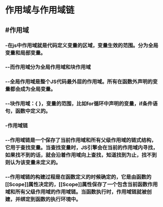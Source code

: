# 作用域与作用域链

## #作用域

### 	-在js中作用域就是代码定义变量的区域，变量生效的范围。分为全局变量和局部变量。

### 			--而作用域分为全局作用域和块作用域

### 		--全局作用域是整个JS代码最外层的作用域。所有在函数外声明的变量都会成为全局变量。

###     --块作用域：{ }，变量的范围，比如for循环中声明的变量，if条件语句，函数中定义的。

### -作用域链

### 	--作用域链是一个保存了当前作用域和所有父级作用域的链式结构，它用于查找变量。当查找变量时，JS引擎会在当前的作用域内寻找，如果找不到的话，就会沿着作用域向上查找，知道找到为止，找不到则认为该变量未定义的。

### --作用域链的构建过程是在函数定义的时候确定的，它是由函数的[[Scope]]属性决定的，[[Scope]]属性保存了一个包含当前函数作用域和所有父级作用域的作用域链。当函数执行时，作用域链就被创建，并绑定到函数的执行环境中。